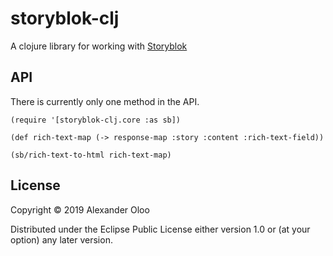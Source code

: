 # storyblok-clj

A clojure library for working with [Storyblok](https://www.storyblok.com/)

## API
There is currently only one method in the API.

```
(require '[storyblok-clj.core :as sb])

(def rich-text-map (-> response-map :story :content :rich-text-field))

(sb/rich-text-to-html rich-text-map)

```

## License

Copyright © 2019 Alexander Oloo

Distributed under the Eclipse Public License either version 1.0 or (at
your option) any later version.
